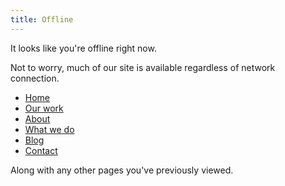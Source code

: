 ```yaml
---
title: Offline
---
```


It looks like you're offline right now.

Not to worry, much of our site is available regardless of network connection.

- [Home](/)
- [Our work](/created/)
- [About](/is/)
- [What we do](/creates/)
- [Blog](/thinks/)
- [Contact](/contact/)

Along with any other pages you've previously viewed.
